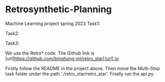 # Retrosynthetic-Planning
Machine Learning project spring 2023
Task1:


Task2:


Task3:


We use the Retro* code. The Github link is [url]https://github.com/binghong-ml/retro_star[/url].\n


Firstly follow the README in the project above. Then move the Multi-Step task folder under the path './retro_star/retro_star'. Finally run the api.py.
